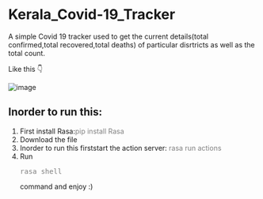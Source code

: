 # Kerala_Covid-19_Tracker
A simple Covid 19 tracker used to get the current details(total confirmed,total recovered,total deaths) of particular disrtricts as well as the total count.

Like this
👇

![image](https://github.com/injusticescorpio/Kerala_Covid-19_Tracker/blob/master/Screenshot%20(158).png)

<div>
<h2> Inorder to run this: </h2>
  <ol>
    <li>First install Rasa:<span style="color:grey">pip install Rasa</span></li>
    <li>Download the file</li>
    <li>Inorder to run this firststart the action server: <span style="color:grey">rasa run actions</span></li>
    <li>Run <br><pre><span style="color:grey">rasa shell</span></pre> command and enjoy :)</li>
    </ol>
  </div>

